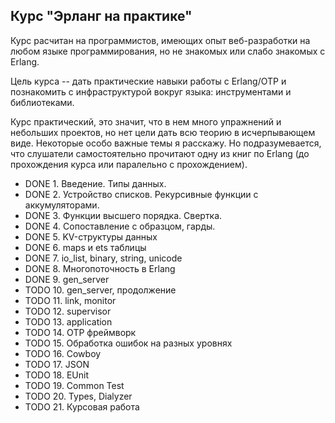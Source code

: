 ## Курс "Эрланг на практике"

Курс расчитан на программистов, имеющих опыт веб-разработки на любом
языке программирования, но не знакомых или слабо знакомых с Erlang.

Цель курса -- дать практические навыки работы с Erlang/OTP и
познакомить с инфраструктурой вокруг языка: инструментами и
библиотеками.

Курс практический, это значит, что в нем много упражнений и небольших
проектов, но нет цели дать всю теорию в исчерпывающем виде.  Некоторые
особо важные темы я расскажу. Но подразумевается, что слушатели
самостоятельно прочитают одну из книг по Erlang (до прохождения курса
или паралельно с прохождением).

* DONE 1. Введение. Типы данных.
* DONE 2. Устройство списков. Рекурсивные функции с аккумуляторами.
* DONE 3. Функции высшего порядка. Свертка.
* DONE 4. Сопоставление с образцом, гарды.
* DONE 5. KV-структуры данных
* DONE 6. maps и ets таблицы
* DONE 7. io_list, binary, string, unicode
* DONE 8. Многопоточность в Erlang
* DONE 9. gen_server
* TODO 10. gen_server, продолжение
* TODO 11. link, monitor
* TODO 12. supervisor
* TODO 13. application
* TODO 14. OTP фреймворк
* TODO 15. Обработка ошибок на разных уровнях
* TODO 16. Cowboy
* TODO 17. JSON
* TODO 18. EUnit
* TODO 19. Common Test
* TODO 20. Types, Dialyzer
* TODO 21. Курсовая работа

